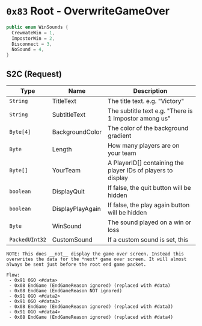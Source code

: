 # `0x83` Root - OverwriteGameOver

```cs
public enum WinSounds {
  CrewmateWin = 1,
  ImpostorWin = 2,
  Disconnect = 3,
  NoSound = 4,
}
```

## S2C (Request)
| Type | Name | Description |
|------|------|-------------|
| `String` | TitleText | The title text. e.g. "Victory" |
| `String` | SubtitleText | The subtitle text e.g. "There is 1 Impostor among us" |
| `Byte[4]` | BackgroundColor | The color of the background gradient |
| `Byte` | Length | How many players are on your team |
| `Byte[]` | YourTeam | A PlayerID[] containing the player IDs of players to display |
| `boolean` | DisplayQuit | If false, the quit button will be hidden |
| `boolean` | DisplayPlayAgain | If false, the play again button will be hidden |
| `Byte` | WinSound | The sound played on a win or loss |
| `PackedUInt32` | CustomSound | If a custom sound is set, this |

```
NOTE: This does __not__ display the game over screen. Instead this overwrites the data for the *next* game over screen. It will almost always be sent just before the root end game packet.

Flow:
 - 0x91 OGO <#data>
 - 0x08 EndGame (EndGameReason ignored) (replaced with #data)
 - 0x08 EndGame (EndGameReason NOT ignored)
 - 0x91 OGO <#data2>
 - 0x91 OGO <#data3>
 - 0x08 EndGame (EndGameReason ignored) (replaced with #data3)
 - 0x91 OGO <#data4>
 - 0x08 EndGame (EndGameReason ignored) (replaced with #data4)
```
